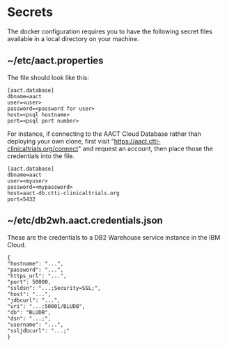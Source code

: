 # Secrets

The docker configuration requires you to have the following secret files available in a local directory on your machine.


## ~/etc/aact.properties

The file should look like this:

	[aact.database]
	dbname=aact
	user=<user>
	password=<password for user>
	host=<psql hostname>
	port=<psql port number>

For instance, if connecting to the AACT Cloud Database rather than deploying your own clone, 
first visit "https://aact.ctti-clinicaltrials.org/connect" and request an account, then
place those the credentials into the file. 

	[aact.database]
	dbname=aact
	user=<myuser>
	password=<mypassword>
	host=aact-db.ctti-clinicaltrials.org
	port=5432


## ~/etc/db2wh.aact.credentials.json 

These are the credentials to a DB2 Warehouse service instance in the IBM Cloud.

	{
	"hostname": "...",
	"password": "...",
	"https_url": "...",
	"port": 50000,
	"ssldsn": "...;Security=SSL;",
	"host": "...",
	"jdbcurl": "...",
	"uri": "...:50001/BLUDB",
	"db": "BLUDB",
	"dsn": "...;",
	"username": "...",
	"ssljdbcurl": "...;"
	}
	
	